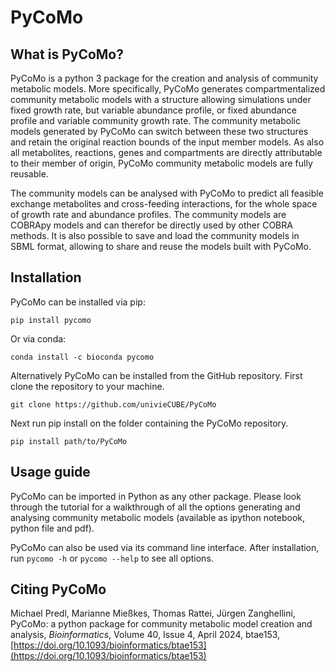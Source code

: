 # PyCoMo
## What is PyCoMo?
PyCoMo is a python 3 package for the creation and analysis of community metabolic models. More specifically, PyCoMo generates compartmentalized community metabolic models with a structure allowing simulations under fixed growth rate, but variable abundance profile, or fixed abundance profile and variable community growth rate. The community metabolic models generated by PyCoMo can switch between these two structures and retain the original reaction bounds of the input member models. As also all metabolites, reactions, genes and compartments are directly attributable to their member of origin, PyCoMo community metabolic models are fully reusable.

The community models can be analysed with PyCoMo to predict all feasible exchange metabolites and cross-feeding interactions, for the whole space of growth rate and abundance profiles. The community models are COBRApy models and can therefor be directly used by other COBRA methods. It is also possible to save and load the community models in SBML format, allowing to share and reuse the models built with PyCoMo.

## Installation
PyCoMo can be installed via pip:
```
pip install pycomo
```
Or via conda:
```
conda install -c bioconda pycomo
```
Alternatively PyCoMo can be installed from the GitHub repository. First clone the repository to your machine.
```
git clone https://github.com/univieCUBE/PyCoMo
```
Next run pip install on the folder containing the PyCoMo repository.
```
pip install path/to/PyCoMo
```

## Usage guide
PyCoMo can be imported in Python as any other package. Please look through the tutorial for a walkthrough of all the options generating and analysing community metabolic models (available as ipython notebook, python file and pdf).

PyCoMo can also be used via its command line interface. After installation, run ```pycomo -h``` or ```pycomo --help``` to see all options.
## Citing PyCoMo
Michael Predl, Marianne Mießkes, Thomas Rattei, Jürgen Zanghellini, PyCoMo: a python package for community metabolic model creation and analysis, _Bioinformatics_, Volume 40, Issue 4, April 2024, btae153, [https://doi.org/10.1093/bioinformatics/btae153](https://doi.org/10.1093/bioinformatics/btae153)
